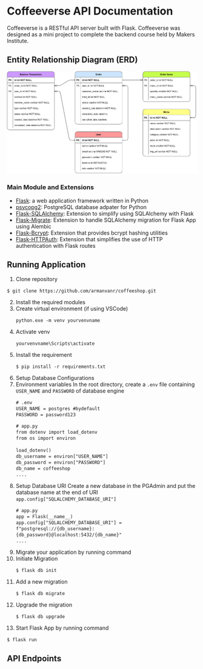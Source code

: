 # Coffeeverse API Documentation

Coffeeverse is a RESTful API server built with Flask. Coffeeverse was designed as a mini project to complete the backend course held by Makers Institute.

## Entity Relationship Diagram (ERD)
![ERD of Coffeeverse API Server](./sql/coffeeshop-erd.png)

### Main Module and Extensions
- [Flask](https://flask.palletsprojects.com/en/2.3.x/): a web application framework written in Python
- [psycopg2](https://pypi.org/project/psycopg2/): PostgreSQL database adpater for Python
- [Flask-SQLAlchemy](https://flask-sqlalchemy.palletsprojects.com/en/3.0.x/): Extension to simplify using SQLAlchemy with Flask
- [Flask-Migrate](https://flask-migrate.readthedocs.io/en/latest/): Extension to handle SQLAlchemy migration for Flask App using Alembic
- [Flask-Bcrypt](https://flask-bcrypt.readthedocs.io/en/1.0.1/): Extension that provides bcrypt hashing utilities
- [Flask-HTTPAuth](https://flask-httpauth.readthedocs.io/en/latest/): Extension that simplifies the use of HTTP authentication with Flask routes

## Running Application
1. Clone repository
```
$ git clone https://github.com/armanvanr/coffeeshop.git
```
2. Install the required modules
 1. Create virtual environment (if using VSCode)
    ```
    python.exe -m venv yourvenvname
    ```
 2. Activate venv
    ```
    yourvenvname\Scripts\activate
    ```
 3. Install the requirement
    ```
    $ pip install -r requirements.txt
    ```
3. Setup Database Configurations
 1. Environment variables
    In the root directory, create a `.env` file containing `USER_NAME` and `PASSWORD` of database engine
    ```
    # .env
    USER_NAME = postgres #bydefault
    PASSWORD = password123
    ```
    ```
    # app.py
    from dotenv import load_dotenv
    from os import environ

    load_dotenv()
    db_username = environ["USER_NAME"]
    db_password = environ["PASSWORD"]
    db_name = coffeeshop
    ....
    ```
 2. Setup Database URI
    Create a new database in the PGAdmin and put the database name at the end of URI `app.config["SQLALCHEMY_DATABASE_URI"]`
    ```
    # app.py
    app = Flask(__name__)
    app.config["SQLALCHEMY_DATABASE_URI"] = f"postgresql://{db_username}:{db_password}@localhost:5432/{db_name}"
    ....
    ```
4. Migrate your application by running command
 1. Initiate Migration
    ```
    $ flask db init
    ```
 2. Add a new migration
    ```
    $ flask db migrate
    ```
 3. Upgrade the migration
    ```
    $ flask db upgrade
    ```
5. Start Flask App by running command
```
$ flask run
```

## API Endpoints

